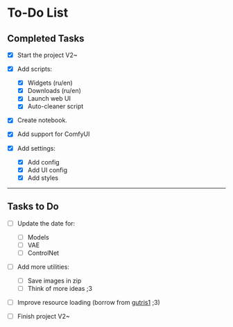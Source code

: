 # To-Do List

## Completed Tasks
- [x] Start the project V2~
- [x] Add scripts:
    - [x] Widgets (ru/en)
    - [x] Downloads (ru/en)
    - [x] Launch web UI
    - [x] Auto-cleaner script

- [x] Create notebook.
- [x] Add support for ComfyUI

- [x] Add settings:
	- [x] Add config
	- [x] Add UI config
	- [x] Add styles

---

## Tasks to Do

- [ ] Update the date for:
    - [ ] Models
    - [ ] VAE
    - [ ] ControlNet
    
 - [ ] Add more utilities:
    - [ ] Save images in zip
    - [ ] Think of more ideas ;3

- [ ] Improve resource loading (borrow from [gutris1](https://github.com/gutris1) ;3)

- [ ] Finish project V2~